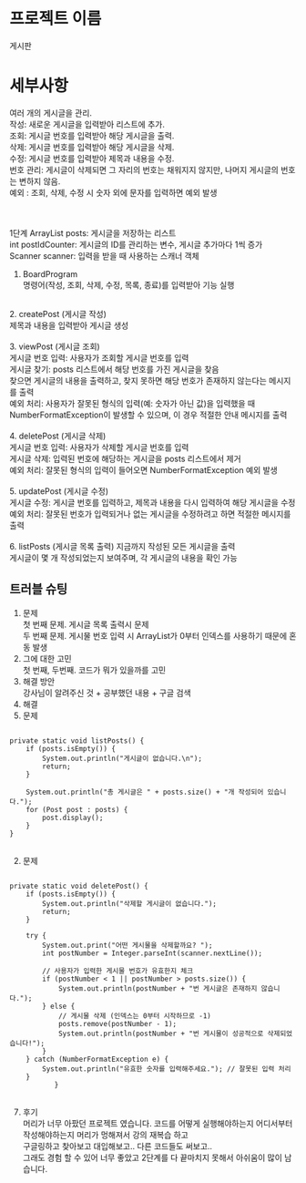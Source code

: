# 프로젝트 이름
게시판

# 세부사항
여러 개의 게시글을 관리.<br/>
작성: 새로운 게시글을 입력받아 리스트에 추가.<br/>
조회: 게시글 번호를 입력받아 해당 게시글을 출력.<br/>
삭제: 게시글 번호를 입력받아 해당 게시글을 삭제.<br/>
수정: 게시글 번호를 입력받아 제목과 내용을 수정.<br/>
번호 관리: 게시글이 삭제되면 그 자리의 번호는 채워지지 않지만, 나머지 게시글의 번호는 변하지 않음.<br/>
예외 : 조회, 삭제, 수정 시 숫자 외에 문자를 입력하면 예외 발생<br/>
<br/>
<br/>
<br/>
1단계
ArrayList<Post> posts: 게시글을 저장하는 리스트<br/>
int postIdCounter: 게시글의 ID를 관리하는 변수, 게시글 추가마다 1씩 증가<br/>
Scanner scanner: 입력을 받을 때 사용하는 스캐너 객체<br/>
1.  BoardProgram<br/>
명령어(작성, 조회, 삭제, 수정, 목록, 종료)를 입력받아 기능 실행<br/>
<br/>
2. createPost (게시글 작성)<br/>
제목과 내용을 입력받아 게시글 생성<br/>
<br/>
3. viewPost (게시글 조회)<br/>
게시글 번호 입력: 사용자가 조회할 게시글 번호를 입력<br/>
게시글 찾기: posts 리스트에서 해당 번호를 가진 게시글을 찾음<br/>
찾으면 게시글의 내용을 출력하고, 찾지 못하면 해당 번호가 존재하지 않는다는 메시지를 출력<br/>
예외 처리: 사용자가 잘못된 형식의 입력(예: 숫자가 아닌 값)을 입력했을 때<br/>
NumberFormatException이 발생할 수 있으며, 이 경우 적절한 안내 메시지를 출력<br/>
<br/>
4. deletePost (게시글 삭제)<br/>
게시글 번호 입력: 사용자가 삭제할 게시글 번호를 입력<br/>
게시글 삭제: 입력된 번호에 해당하는 게시글을 posts 리스트에서 제거<br/>
예외 처리: 잘못된 형식의 입력이 들어오면 NumberFormatException 예외 발생<br/>
<br/>
5. updatePost (게시글 수정)<br/>
게시글 수정: 게시글 번호를 입력하고, 제목과 내용을 다시 입력하여 해당 게시글을 수정<br/>
예외 처리: 잘못된 번호가 입력되거나 없는 게시글을 수정하려고 하면 적절한 메시지를 출력<br/>
<br/>
6. listPosts (게시글 목록 출력)
지금까지 작성된 모든 게시글을 출력<br/>
게시글이 몇 개 작성되었는지 보여주며, 각 게시글의 내용을 확인 가능<br/>


## 트러블 슈팅
1. 문제<br/>
   첫 번째 문제. 게시글 목록 출력시 문제 <br/>
   두 번째 문제. 게시물 번호 입력 시 ArrayList가 0부터 인덱스를 사용하기 때문에 혼동 발생 <br/>
3. 그에 대한 고민<br/>
   첫 번째, 두번째. 코드가 뭐가 있을까를 고민<br/>
5. 해결 방안<br/>
    강사님이 알려주신 것 + 공부했던 내용 + 구글 검색<br/>
6. 해결<br/>
1. 문제
<pre>
<code>
private static void listPosts() {
    if (posts.isEmpty()) {
        System.out.println("게시글이 없습니다.\n");
        return;
    }

    System.out.println("총 게시글은 " + posts.size() + "개 작성되어 있습니다.");
    for (Post post : posts) {
        post.display();
    }
}
</code>
</pre>
2. 문제
<pre>
<code>
private static void deletePost() {
    if (posts.isEmpty()) {
        System.out.println("삭제할 게시글이 없습니다.");
        return;
    }

    try {
        System.out.print("어떤 게시물을 삭제할까요? ");
        int postNumber = Integer.parseInt(scanner.nextLine());

        // 사용자가 입력한 게시물 번호가 유효한지 체크
        if (postNumber < 1 || postNumber > posts.size()) {
            System.out.println(postNumber + "번 게시글은 존재하지 않습니다.");
        } else {
            // 게시물 삭제 (인덱스는 0부터 시작하므로 -1)
            posts.remove(postNumber - 1);
            System.out.println(postNumber + "번 게시물이 성공적으로 삭제되었습니다!");
        }
    } catch (NumberFormatException e) {
        System.out.println("유효한 숫자를 입력해주세요."); // 잘못된 입력 처리
    }
           }
</code>
</pre>
7. 후기<br/>
    머리가 너무 아팠던 프로젝트 였습니다. 코드를 어떻게 실행해야하는지 어디서부터 작성해야하는지 머리가 멍해져서 강의 재복습 하고<br/>
   구글링하고 찾아보고 대입해보고.. 다른 코드들도 써보고..<br/>
   그래도 경험 할 수 있어 너무 좋았고 2단계를 다 끝마치지 못해서 아쉬움이 많이 남습니다.<br/>
    
